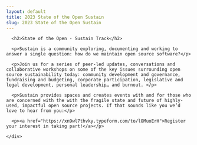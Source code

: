 ```yaml
---
layout: default
title: 2023 State of the Open Sustain
slug: 2023 State of the Open Sustain
---
```


<div class="row justify-content-center pt-4">
    <div class="col-12 col-md-8">
        
      <h2>State of the Open - Sustain Track</h2>
        
      <p>Sustain is a community exploring, documenting and working to answer a single question: how do we maintain open source software?</p>

      <p>Join us for a series of peer-led updates, conversations and collaborative workshops on some of the key issues surrounding open source sustainability today: community development and governance, fundraising and budgeting, corporate participation, legislative and legal development, personal leadership… and burnout. </p>

      <p>Sustain provides spaces and creates events with and for those who are concerned with the with the fragile state and future of highly-used, impactful open source projects. If that sounds like you we’d love to hear from you:</p>

      <p><a href="https://xn9wl7thvky.typeform.com/to/lOMuoErH">Register your interest in taking part!</a></p>
        
    </div>
</div>

